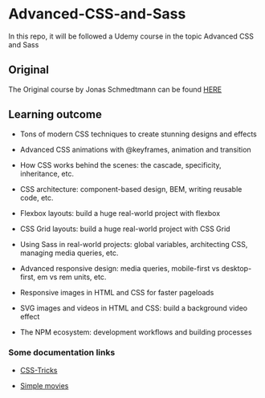# Advanced-CSS-and-Sass

In this repo, it will be followed a Udemy course in the topic Advanced CSS and Sass

## Original

The Original course by Jonas Schmedtmann can be found [HERE](https://www.udemy.com/course/advanced-css-and-sass)

## Learning outcome

- Tons of modern CSS techniques to create stunning designs and effects

- Advanced CSS animations with @keyframes, animation and transition

- How CSS works behind the scenes: the cascade, specificity, inheritance, etc.

- CSS architecture: component-based design, BEM, writing reusable code, etc.

- Flexbox layouts: build a huge real-world project with flexbox

- CSS Grid layouts: build a huge real-world project with CSS Grid

- Using Sass in real-world projects: global variables, architecting CSS, managing media queries, etc.

- Advanced responsive design: media queries, mobile-first vs desktop-first, em vs rem units, etc.

- Responsive images in HTML and CSS for faster pageloads

- SVG images and videos in HTML and CSS: build a background video effect

- The NPM ecosystem: development workflows and building processes

### Some documentation links

- [CSS-Tricks](https://css-tricks.com)

- [Simple movies](https://cover.co)
